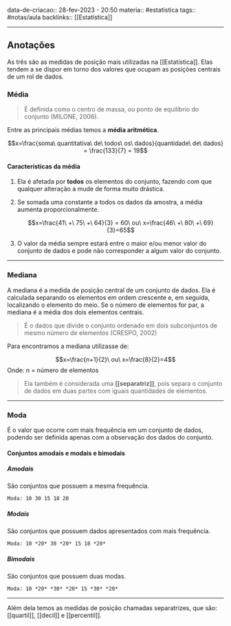 data-de-criacao:: 28-fev-2023 - 20:50
materia:: #estatística
tags:: #notas/aula
backlinks:: [[Estatística]]

---


## Anotações

As três são as medidas de posição mais utilizadas na [[Estatística]]. Elas tendem a se dispor em torno dos valores que ocupam as posições centrais de um rol de dados.

### Média

>É definida como o centro de massa, ou ponto de equilíbrio do conjunto (MILONE, 2006).

Entre as principais médias temos a **média aritmética**.

$$x=\frac{soma\ quantitativa\ de\ todos\ os\ dados}{quantidade\ de\ dados} = \frac{133}{7} = 19$$
#### Características da média

1. Ela é afetada por **todos** os elementos do conjunto, fazendo com que qualquer alteração a mude de forma muito drástica.
2. Se somada uma constante a todos os dados da amostra, a média aumenta proporcionalmente.
	

	$$x=\frac{41\ +\ 75\ +\ 64}{3} = 60\ ou\ x=\frac{46\ +\ 80\ +\ 69}{3}=65$$
3. O valor da média sempre estará entre o maior e/ou menor valor do conjunto de dados e pode não corresponder a algum valor do conjunto.

---
### Mediana

A mediana é a medida de posição central de um conjunto de dados. Ela é calculada separando os elementos em ordem crescente e, em seguida, localizando o elemento do meio. Se o número de elementos for par, a mediana é a média dos dois elementos centrais.

> É o dados que divide o conjunto ordenado em dois subconjuntos de mesmo número de elementos (CRESPO, 2002)

Para encontramos a mediana utilizasse de:

$$x=\frac{n+1}{2}\ ou\ x=\frac{8}{2}=4$$
Onde: 
n = número de elementos

>Ela também é considerada uma **[[separatriz]]**, pois separa o conjunto de dados em duas partes com iguais quantidades de elementos.

---
### Moda

É o valor que ocorre com mais frequência em um conjunto de dados, podendo ser definida apenas com a observação dos dados do conjunto.

#### Conjuntos amodais e modais e bimodais

##### Amodais

São conjuntos que possuem a mesma frequência.

```
Moda: 10 30 15 18 20
```

##### Modais

São conjuntos que possuem dados apresentados com mais frequência.

```
Moda: 10 *20* 30 *20* 15 18 *20*
```

##### Bimodais

São conjuntos que possuem duas modas.

```
Moda: 10 *20* *30* *20* 15 *30* *20*
```

---
Além dela temos as medidas de posição chamadas separatrizes, que são: [[quartil]], [[decil]] e [[percentil]].

